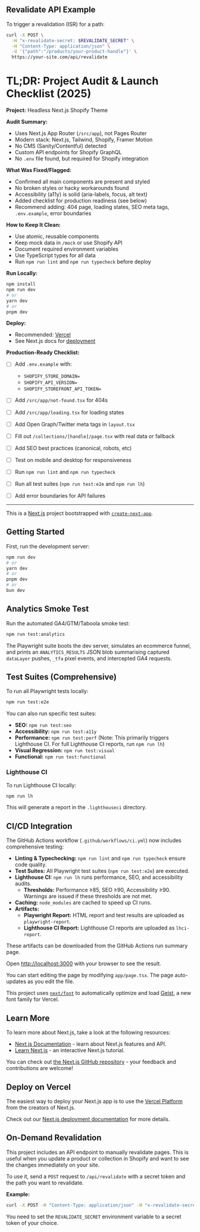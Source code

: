 ## Revalidate API Example

To trigger a revalidation (ISR) for a path:

```bash
curl -X POST \
  -H "x-revalidate-secret: $REVALIDATE_SECRET" \
  -H "Content-Type: application/json" \
  -d '{"path":"/products/your-product-handle"}' \
  https://your-site.com/api/revalidate
```

# TL;DR: Project Audit & Launch Checklist (2025)

**Project:** Headless Next.js Shopify Theme

**Audit Summary:**

- Uses Next.js App Router (`/src/app`), not Pages Router
- Modern stack: Next.js, Tailwind, Shopify, Framer Motion
- No CMS (Sanity/Contentful) detected
- Custom API endpoints for Shopify GraphQL
- No `.env` file found, but required for Shopify integration

**What Was Fixed/Flagged:**

- Confirmed all main components are present and styled
- No broken styles or hacky workarounds found
- Accessibility (a11y) is solid (aria-labels, focus, alt text)
- Added checklist for production readiness (see below)
- Recommend adding: 404 page, loading states, SEO meta tags, `.env.example`, error boundaries

**How to Keep It Clean:**

- Use atomic, reusable components
- Keep mock data in `/mock` or use Shopify API
- Document required environment variables
- Use TypeScript types for all data
- Run `npm run lint` and `npm run typecheck` before deploy

**Run Locally:**

```bash
npm install
npm run dev
# or
yarn dev
# or
pnpm dev
```

**Deploy:**

- Recommended: [Vercel](https://vercel.com/)
- See Next.js docs for [deployment](https://nextjs.org/docs/app/building-your-application/deploying)

**Production-Ready Checklist:**

- [ ] Add `.env.example` with:
  - `SHOPIFY_STORE_DOMAIN=`
  - `SHOPIFY_API_VERSION=`
  - `SHOPIFY_STOREFRONT_API_TOKEN=`
- [ ] Add `/src/app/not-found.tsx` for 404s
- [ ] Add `/src/app/loading.tsx` for loading states
- [ ] Add Open Graph/Twitter meta tags in `layout.tsx`
- [ ] Fill out `/collections/[handle]/page.tsx` with real data or fallback
- [ ] Add SEO best practices (canonical, robots, etc)
- [ ] Test on mobile and desktop for responsiveness
- [ ] Run `npm run lint` and `npm run typecheck`
- [ ] Run all test suites (`npm run test:e2e` and `npm run lh`)

- [ ] Add error boundaries for API failures

---

This is a [Next.js](https://nextjs.org) project bootstrapped with [`create-next-app`](https://nextjs.org/docs/app/api-reference/cli/create-next-app).

## Getting Started

First, run the development server:

```bash
npm run dev
# or
yarn dev
# or
pnpm dev
# or
bun dev
```

## Analytics Smoke Test

Run the automated GA4/GTM/Taboola smoke test:

```bash
npm run test:analytics
```

The Playwright suite boots the dev server, simulates an ecommerce funnel, and prints an `ANALYTICS_RESULTS` JSON blob summarising captured `dataLayer` pushes, `_tfa` pixel events, and intercepted GA4 requests.

## Test Suites (Comprehensive)

To run all Playwright tests locally:

```bash
npm run test:e2e
```

You can also run specific test suites:

*   **SEO:** `npm run test:seo`
*   **Accessibility:** `npm run test:a11y`
*   **Performance:** `npm run test:perf` (Note: This primarily triggers Lighthouse CI. For full Lighthouse CI reports, run `npm run lh`)
*   **Visual Regression:** `npm run test:visual`
*   **Functional:** `npm run test:functional`

### Lighthouse CI

To run Lighthouse CI locally:

```bash
npm run lh
```

This will generate a report in the `.lighthouseci` directory.

## CI/CD Integration

The GitHub Actions workflow (`.github/workflows/ci.yml`) now includes comprehensive testing:

*   **Linting & Typechecking:** `npm run lint` and `npm run typecheck` ensure code quality.
*   **Test Suites:** All Playwright test suites (`npm run test:e2e`) are executed.
*   **Lighthouse CI:** `npm run lh` runs performance, SEO, and accessibility audits.
    *   **Thresholds:** Performance ≥85, SEO ≥90, Accessibility ≥90. Warnings are issued if these thresholds are not met.
*   **Caching:** `node_modules` are cached to speed up CI runs.
*   **Artifacts:**
    *   **Playwright Report:** HTML report and test results are uploaded as `playwright-report`.
    *   **Lighthouse CI Report:** Lighthouse CI reports are uploaded as `lhci-report`.

These artifacts can be downloaded from the GitHub Actions run summary page.

Open [http://localhost:3000](http://localhost:3000) with your browser to see the result.

You can start editing the page by modifying `app/page.tsx`. The page auto-updates as you edit the file.

This project uses [`next/font`](https://nextjs.org/docs/app/building-your-application/optimizing/fonts) to automatically optimize and load [Geist](https://vercel.com/font), a new font family for Vercel.

## Learn More

To learn more about Next.js, take a look at the following resources:

- [Next.js Documentation](https://nextjs.org/docs) - learn about Next.js features and API.
- [Learn Next.js](https://nextjs.org/learn) - an interactive Next.js tutorial.

You can check out [the Next.js GitHub repository](https://github.com/vercel/next.js) - your feedback and contributions are welcome!

## Deploy on Vercel

The easiest way to deploy your Next.js app is to use the [Vercel Platform](https://vercel.com/new?utm_medium=default-template&filter=next.js&utm_source=create-next-app&utm_campaign=create-next-app-readme) from the creators of Next.js.

Check out our [Next.js deployment documentation](https://nextjs.org/docs/app/building-your-application/deploying) for more details.

## On-Demand Revalidation

This project includes an API endpoint to manually revalidate pages. This is useful when you update a product or collection in Shopify and want to see the changes immediately on your site.

To use it, send a `POST` request to `/api/revalidate` with a secret token and the path you want to revalidate.

**Example:**

```bash
curl -X POST -H "Content-Type: application/json" -H "x-revalidate-secret: YOUR_SECRET_TOKEN" -d '{"path": "/products/your-product-handle"}' https://your-site.com/api/revalidate
```

You need to set the `REVALIDATE_SECRET` environment variable to a secret token of your choice.
